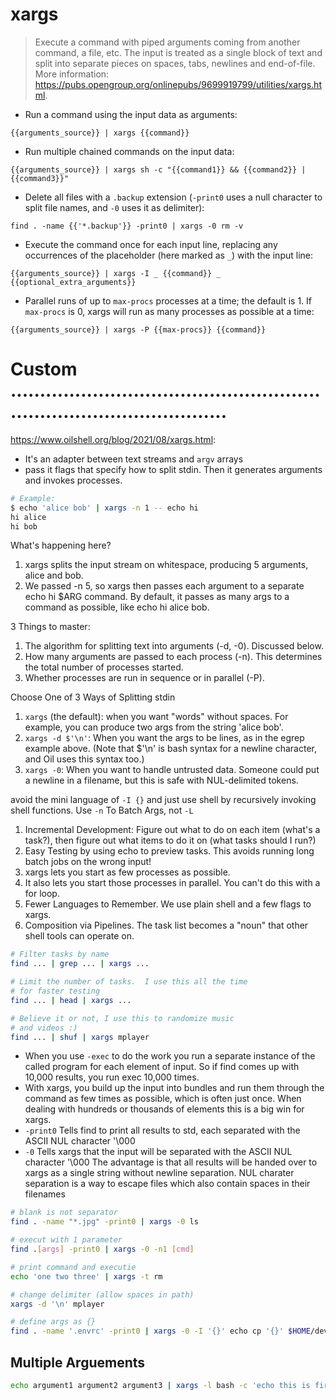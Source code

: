# xargs

> Execute a command with piped arguments coming from another command, a file, etc.
> The input is treated as a single block of text and split into separate pieces on spaces, tabs, newlines and end-of-file.
> More information: <https://pubs.opengroup.org/onlinepubs/9699919799/utilities/xargs.html>.

- Run a command using the input data as arguments:

`{{arguments_source}} | xargs {{command}}`

- Run multiple chained commands on the input data:

`{{arguments_source}} | xargs sh -c "{{command1}} && {{command2}} | {{command3}}"`

- Delete all files with a `.backup` extension (`-print0` uses a null character to split file names, and `-0` uses it as delimiter):

`find . -name {{'*.backup'}} -print0 | xargs -0 rm -v`

- Execute the command once for each input line, replacing any occurrences of the placeholder (here marked as `_`) with the input line:

`{{arguments_source}} | xargs -I _ {{command}} _ {{optional_extra_arguments}}`

- Parallel runs of up to `max-procs` processes at a time; the default is 1. If `max-procs` is 0, xargs will run as many processes as possible at a time:

`{{arguments_source}} | xargs -P {{max-procs}} {{command}}`


# Custom  ..........................................................................................
https://www.oilshell.org/blog/2021/08/xargs.html:

- It's an adapter between text streams and `argv` arrays
- pass it flags that specify how to split stdin. Then it generates arguments and invokes processes.
```bash
# Example:
$ echo 'alice bob' | xargs -n 1 -- echo hi
hi alice
hi bob
```
What's happening here?
1. xargs splits the input stream on whitespace, producing 5 arguments, alice and bob.
2. We passed -n 5, so xargs then passes each argument to a separate echo hi $ARG command. By default, it passes as many args to a command as possible, like echo hi alice bob.

3 Things to master:
1. The algorithm for splitting text into arguments (-d, -0). Discussed below.
2. How many arguments are passed to each process (-n). This determines the total number of processes started.
3. Whether processes are run in sequence or in parallel (-P).

Choose One of 3 Ways of Splitting stdin
1. `xargs` (the default): when you want "words" without spaces. For example, you can produce two args from the string 'alice bob'.
1. `xargs -d $'\n'`: When you want the args to be lines, as in the egrep example above. (Note that $'\n' is bash syntax for a newline character, and Oil uses this syntax too.)
1. `xargs -0`: When you want to handle untrusted data. Someone could put a newline in a filename, but this is safe with NUL-delimited tokens.

avoid the mini language of `-I {}` and just use shell by recursively invoking shell functions.
Use `-n` To Batch Args, not `-L`

1. Incremental Development: Figure out what to do on each item (what's a task?), then figure out what items to do it on (what tasks should I run?)
2. Easy Testing by using echo to preview tasks. This avoids running long batch jobs on the wrong input!
4. xargs lets you start as few processes as possible.
5. It also lets you start those processes in parallel. You can't do this with a for loop.
6. Fewer Languages to Remember. We use plain shell and a few flags to xargs.
7. Composition via Pipelines. The task list becomes a "noun" that other shell tools can operate on.
```bash
# Filter tasks by name
find ... | grep ... | xargs ...

# Limit the number of tasks.  I use this all the time
# for faster testing
find ... | head | xargs ...

# Believe it or not, I use this to randomize music
# and videos :)
find ... | shuf | xargs mplayer
```

- When you use `-exec` to do the work you run a separate instance of the called program for each element of input.
   So if find comes up with 10,000 results, you run exec 10,000 times.
- With xargs, you build up the input into bundles and run them through the command as few times as possible, which is often just once. When dealing with hundreds or thousands of elements this is a big win for xargs.
- `-print0` Tells find to print all results to std, each separated with the ASCII NUL character '\000
- `-0` Tells xargs that the input will be separated with the ASCII NUL character '\000
    The advantage is that all results will be handed over to xargs as a single string without newline separation. NUL charater separation is a way to escape files which also contain spaces in their filenames
```bash
# blank is not separator
find . -name "*.jpg" -print0 | xargs -0 ls

# execut with 1 parameter
find .[args] -print0 | xargs -0 -n1 [cmd]

# print command and executie
echo 'one two three' | xargs -t rm

# change delimiter (allow spaces in path)
xargs -d '\n' mplayer

# define args as {}
find . -name '.envrc' -print0 | xargs -0 -I '{}' echo cp '{}' $HOME/dev/'{}'
```


## Multiple Arguements
```bash
echo argument1 argument2 argument3 | xargs -l bash -c 'echo this is first:$0 second:$1 third:$2'
```
